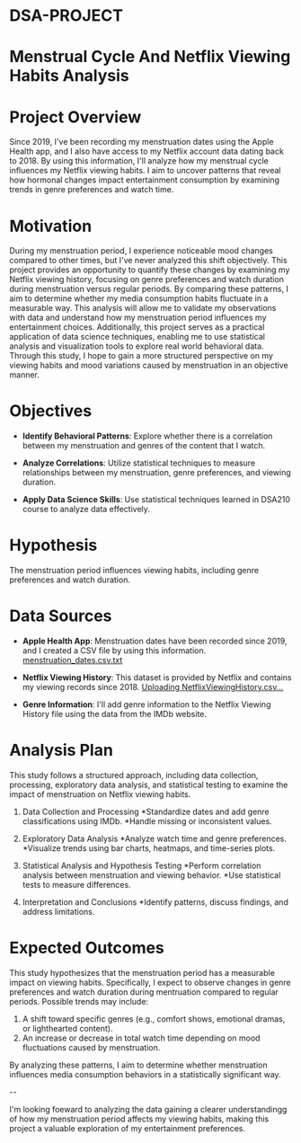 # DSA-PROJECT
# Menstrual Cycle And Netflix Viewing Habits Analysis


# Project Overview 
Since 2019, I've been recording my menstruation dates using the Apple Health app, and I also have access to my Netflix account data dating back to 2018. 
By using this information, I'll analyze how my menstrual cycle influences my Netflix viewing habits.
I aim to uncover patterns that reveal how hormonal changes impact entertainment consumption by examining trends in genre preferences and watch time. 


# Motivation
During my menstruation period, I experience noticeable mood changes compared to other times, but I've never analyzed this shift objectively.
This project provides an opportunity to quantify these changes by examining my Netflix viewing history, focusing on genre preferences and watch duration during menstruation versus regular periods.
By comparing these patterns, I aim to determine whether my media consumption habits fluctuate in a measurable way. 
This analysis will allow me to validate my observations with data and understand how my menstruation period influences my entertainment choices.
Additionally, this project serves as a practical application of data science techniques, enabling me to use statistical analysis and visualization tools to explore real world behavioral data. 
Through this study, I hope to gain a more structured perspective on my viewing habits and mood variations caused by menstruation in an objective manner.


# Objectives
- **Identify Behavioral Patterns**: Explore whether there is a correlation between my menstruation and genres of the content that I watch.
  
- **Analyze Correlations**: Utilize statistical techniques to measure relationships between my menstruation, genre preferences, and viewing duration.
  
- **Apply Data Science Skills**: Use statistical techniques learned in DSA210 course to analyze data effectively.
  

# Hypothesis
The menstruation period influences viewing habits, including genre preferences and watch duration.


# Data Sources
- **Apple Health App**: Menstruation dates have been recorded since 2019, and I created a CSV file by using this information.
[menstruation_dates.csv.txt](https://github.com/user-attachments/files/19168553/menstruation_dates.csv.txt)

- **Netflix Viewing History**: This dataset is provided by Netflix and contains my viewing records since 2018.
[Uploading NetflixViewingHistory.csv…]()

- **Genre Information**: I'll add genre information to the Netflix Viewing History file using the data from the IMDb website.
  

# Analysis Plan
This study follows a structured approach, including data collection, processing, exploratory data analysis, and statistical testing to examine the impact of menstruation on Netflix viewing habits.

1) Data Collection and Processing
   *Standardize dates and add genre classifications using IMDb.
   *Handle missing or inconsistent values.
   
2) Exploratory Data Analysis
   *Analyze watch time and genre preferences.
   *Visualize trends using bar charts, heatmaps, and time-series plots.
   
3) Statistical Analysis and Hypothesis Testing
   *Perform correlation analysis between menstruation and viewing behavior.
   *Use statistical tests to measure differences.
   
4) Interpretation and Conclusions
   *Identify patterns, discuss findings, and address limitations.


# Expected Outcomes
This study hypothesizes that the menstruation period has a measurable impact on viewing habits. 
Specifically, I expect to observe changes in genre preferences and watch duration during mentruation compared to regular periods.
Possible trends may include:
1) A shift toward specific genres (e.g., comfort shows, emotional dramas, or lighthearted content).
2) An increase or decrease in total watch time depending on mood fluctuations caused by menstruation.
 
By analyzing  these patterns, I aim to determine whether menstruation influences media consumption behaviors in a statistically significant way.

--

I'm looking foeward to analyzing the data gaining a clearer understandingg of how my menstruation period affects my viewing habits, making this project a valuable exploration of my entertainment preferences.

  
